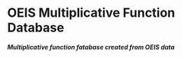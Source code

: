 # OEIS Multiplicative Function Database
***Multiplicative function fatabase created from OEIS data*** <p>
